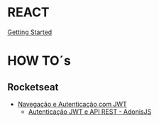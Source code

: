 # REACT
[Getting Started](https://reactjs.org/docs/getting-started.html#try-react)

# HOW TO´s
## Rocketseat
* [Navegação e Autenticação com JWT](https://blog.rocketseat.com.br/reactjs-autenticacao/amp/)
  * [Autenticação JWT e API REST - AdonisJS](https://blog.rocketseat.com.br/adonis-auth-jwt-api-rest/)

